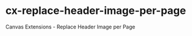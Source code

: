 cx-replace-header-image-per-page
================================

Canvas Extensions - Replace Header Image per Page
